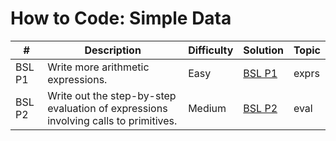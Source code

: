 # How to Code: Simple Data

| #      | Description | Difficulty      | Solution | Topic |
| ----------- | ----------- | ------------| ------------ | ------- |
| BSL P1      | Write more arithmetic expressions.      | Easy | [BSL P1](bsl_p1.rkt) | exprs |
| BSL P2      | Write out the step-by-step evaluation of expressions involving calls to primitives. | Medium | [BSL P2](bsl_p2.rkt) | eval |